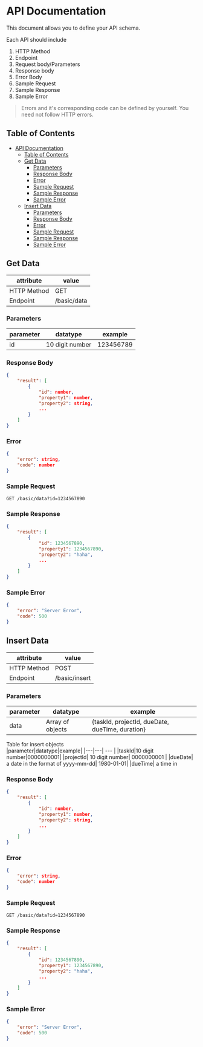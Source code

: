 # API Documentation

This document allows you to define your API schema.

Each API should include

1. HTTP Method
2. Endpoint
3. Request body/Parameters
4. Response body
5. Error Body
6. Sample Request
7. Sample Response
8. Sample Error

> Errors and it's corresponding code can be defined by yourself. You need not follow HTTP errors.

## Table of Contents
- [API Documentation](#api-documentation)
  - [Table of Contents](#table-of-contents)
  - [Get Data](#get-data)
    - [Parameters](#parameters)
    - [Response Body](#response-body)
    - [Error](#error)
    - [Sample Request](#sample-request)
    - [Sample Response](#sample-response)
    - [Sample Error](#sample-error)
  - [Insert Data](#insert-data)
    - [Parameters](#parameters-1)
    - [Response Body](#response-body-1)
    - [Error](#error-1)
    - [Sample Request](#sample-request-1)
    - [Sample Response](#sample-response-1)
    - [Sample Error](#sample-error-1)



## Get Data

| attribute   | value       |
| ----------- | ----------- |
| HTTP Method | GET         |
| Endpoint    | /basic/data |

### Parameters

| parameter | datatype        | example   |
| --------- | --------------- | --------- |
| id        | 10 digit number | 123456789 |

### Response Body

```json
{
    "result": [
        {
            "id": number,
            "property1": number,
            "property2": string,
            ...
        }
    ]
}
```

### Error

```json
{
	"error": string,
	"code": number
}
```

### Sample Request

```http
GET /basic/data?id=1234567890
```

### Sample Response

```json
{
    "result": [
        {
            "id": 1234567890,
            "property1": 1234567890,
            "property2": "haha",
            ...
        }
    ]
}
```

### Sample Error

```json
{
	"error": "Server Error",
	"code": 500
}
```

## Insert Data

| attribute   | value       |
| ----------- | ----------- |
| HTTP Method | POST        |
| Endpoint    | /basic/insert|

### Parameters

| parameter | datatype        | example   |
| --------- | --------------- | --------- |
| data        | Array of objects| {taskId, projectId, dueDate, dueTime, duration}  |

Table for insert objects  
|parameter|datatype|example|
|---|---| --- |
|taskId|10 digit number|0000000001|
|projectId| 10 digit number| 0000000001 |
|dueDate| a date in the format of yyyy-mm-dd| 1980-01-01|
|dueTime| a time in 


### Response Body

```json
{
    "result": [
        {
            "id": number,
            "property1": number,
            "property2": string,
            ...
        }
    ]
}
```

### Error

```json
{
	"error": string,
	"code": number
}
```

### Sample Request

```http
GET /basic/data?id=1234567890
```

### Sample Response

```json
{
    "result": [
        {
            "id": 1234567890,
            "property1": 1234567890,
            "property2": "haha",
            ...
        }
    ]
}
```

### Sample Error

```json
{
	"error": "Server Error",
	"code": 500
}
```